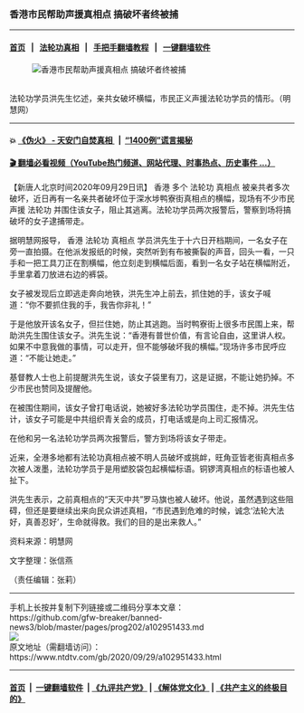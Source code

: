 ### 香港市民帮助声援真相点 搞破坏者终被捕
------------------------

#### [首页](https://github.com/gfw-breaker/banned-news3/blob/master/README.md) &nbsp;&nbsp;|&nbsp;&nbsp; [法轮功真相](https://github.com/begood0513/basic/blob/master/README.md)  &nbsp;&nbsp;|&nbsp;&nbsp; [手把手翻墙教程](https://github.com/gfw-breaker/guides/wiki)  &nbsp;&nbsp;|&nbsp;&nbsp; [一键翻墙软件](https://github.com/gfw-breaker/nogfw/blob/master/README.md)  



<div><div class="featured_image">
 <figure>
  <img alt="香港市民帮助声援真相点 搞破坏者终被捕" src="https://i.ntdtv.com/assets/uploads/2020/09/2020-09-29_094610-800x450.jpg"/>
 </figure><br/>
 <span class="caption">
  法轮功学员洪先生忆述，亲共女破坏横幅，市民正义声援法轮功学员的情形。（明慧网）
 </span>
</div>
</div><hr/>

#### 💥 [《伪火》 - 天安门自焚真相 ](http://158.247.195.190:10000/videos/blog/weihuo.html)&nbsp; |&nbsp; [“1400例”谎言揭秘  ](http://158.247.195.190:10000/videos/blog/jiexi1400.html)

#### [ 🎬  翻墙必看视频（YouTube热门频道、网站代理、时事热点、历史事件 ...）](https://github.com/gfw-breaker/links/blob/master/banned.md)

<div><div class="post_content" itemprop="articleBody">
 <p>
  【新唐人北京时间2020年09月29日讯】
  <ok href="https://www.ntdtv.com/gb/香港.htm">
   香港
  </ok>
  多个
  <ok href="https://www.ntdtv.com/gb/法轮功.htm">
   法轮功
  </ok>
  <ok href="https://www.ntdtv.com/gb/真相点.htm">
   真相点
  </ok>
  被亲共者多次破坏，近日再有一名亲共者破坏位于深水埗鸭寮街真相点的横幅，现场有不少市民声援
  <ok href="https://www.ntdtv.com/gb/法轮功.htm">
   法轮功
  </ok>
  并围住该女子，阻止其逃离。法轮功学员两次报警后，警察到场将搞破坏的女子逮捕带走。
 </p>
 <p>
  据明慧网报导，
  <ok href="https://www.ntdtv.com/gb/香港.htm">
   香港
  </ok>
  法轮功
  <ok href="https://www.ntdtv.com/gb/真相点.htm">
   真相点
  </ok>
  学员洪先生于十六日开档期间，一名女子在旁一直拍摄。在他派发报纸的时候，突然听到有布被撕裂的声音，回头一看，一只手和一把工具刀正在割横幅，他立刻走到横幅后面，看到一名女子站在横幅附近，手里拿着刀放进右边的裤袋。
 </p>
 <p>
  女子被发现后立即逃走奔向地铁，洪先生冲上前去，抓住她的手，该女子喊道：“你不要抓住我的手，我告你非礼！”
 </p>
 <p>
  于是他放开该名女子，但拦住她，防止其逃跑。当时鸭寮街上很多市民围上来，帮助洪先生围住该女子。洪先生说：“香港有普世价值，有言论自由，这里讲人权。如果不中意我做的事情，可以走开，但不能够破坏我的横幅。”现场许多市民呼应道：“不能让她走。”
 </p>
 <p>
  基督教人士也上前提醒洪先生说，该女子袋里有刀，这是证据，不能让她扔掉。不少市民也赞同及提醒他。
 </p>
 <p>
  在被围住期间，该女子曾打电话说，她被好多法轮功学员围住，走不掉。洪先生估计，该女子可能是中共组织青关会的成员，打电话或是向上司汇报情况。
 </p>
 <p>
  在他和另一名法轮功学员两次报警后，警方到场将该女子带走。
 </p>
 <p>
  近来，全港多地都有法轮功真相点被不明人员破坏或挑衅，旺角亚皆老街真相点多次被人泼墨，法轮功学员于是用塑胶袋包起横幅标语。铜锣湾真相点的标语也被人扯下。
 </p>
 <p>
  洪先生表示，之前真相点的“天灭中共”罗马旗也被人破坏。他说，虽然遇到这些阻碍，但还是要继续出来向民众讲述真相，“市民遇到危难的时候，诚念‘法轮大法好，真善忍好’，生命就得救。我们的目的是出来救人。”
 </p>
 <p>
  资料来源：明慧网
 </p>
 <p>
  文字整理：张信燕
 </p>
 <p>
  （责任编辑：张莉）
 </p>
 <div class="single_ad">
 </div>
</div>
</div>
<hr/>
手机上长按并复制下列链接或二维码分享本文章：<br/>
https://github.com/gfw-breaker/banned-news3/blob/master/pages/prog202/a102951433.md <br/>
<a href='https://github.com/gfw-breaker/banned-news3/blob/master/pages/prog202/a102951433.md'><img src='https://github.com/gfw-breaker/banned-news3/blob/master/pages/prog202/a102951433.md.png'/></a> <br/>
原文地址（需翻墙访问）：https://www.ntdtv.com/gb/2020/09/29/a102951433.html


------------------------
#### [首页](https://github.com/gfw-breaker/banned-news3/blob/master/README.md) &nbsp;|&nbsp; [一键翻墙软件](https://github.com/gfw-breaker/nogfw/blob/master/README.md) &nbsp;| [《九评共产党》](https://github.com/gfw-breaker/9ping.md/blob/master/README.md#九评之一评共产党是什么) | [《解体党文化》](https://github.com/gfw-breaker/jtdwh.md/blob/master/README.md) | [《共产主义的终极目的》](https://github.com/gfw-breaker/gczydzjmd.md/blob/master/README.md)


<img src='http://gfw-breaker.win/banned-news3/pages/prog202/a102951433.md' width='0px' height='0px'/>